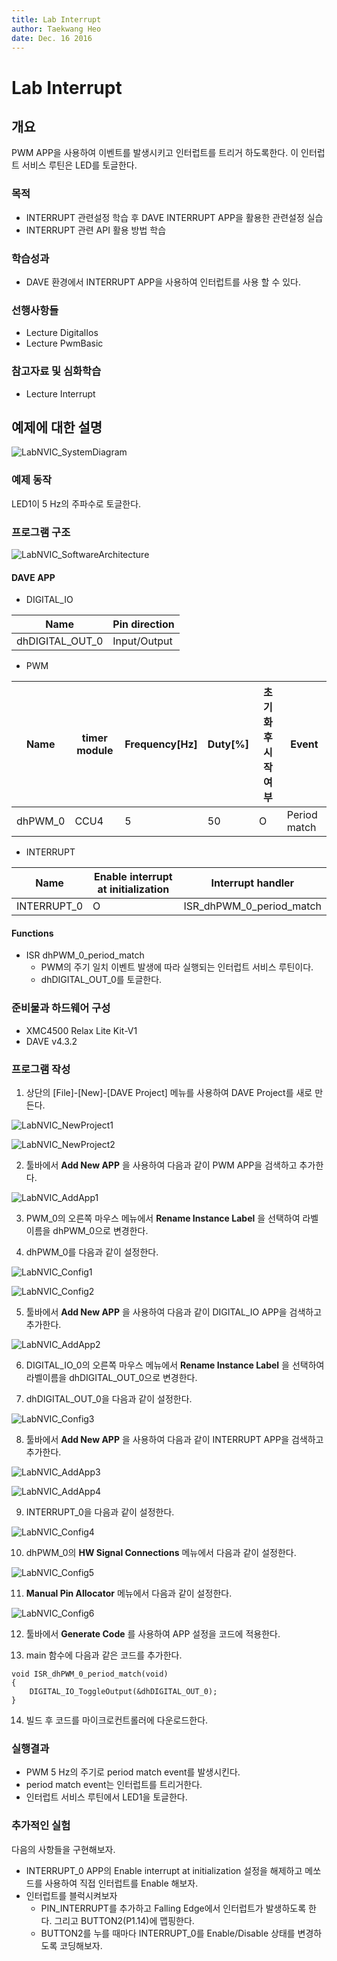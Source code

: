 ```yaml
---
title: Lab Interrupt
author: Taekwang Heo  
date: Dec. 16 2016
---
```


# Lab Interrupt

## 개요
PWM APP을 사용하여 이벤트를 발생시키고 인터럽트를 트리거 하도록한다.  이 인터럽트 서비스 루틴은 LED를 토글한다.

### 목적
* INTERRUPT 관련설정 학습 후 DAVE INTERRUPT APP을 활용한 관련설정 실습
* INTERRUPT 관련 API 활용 방법 학습

### 학습성과
* DAVE 환경에서 INTERRUPT APP을 사용하여 인터럽트를 사용 할 수 있다.

### 선행사항들
* Lecture DigitalIos
* Lecture PwmBasic

### 참고자료 및 심화학습
* Lecture Interrupt

## 예제에 대한 설명

![LabNVIC_SystemDiagram](./images/LabNVIC_SystemDiagram.png)

### 예제 동작
LED1이 5 Hz의 주파수로 토글한다.

### 프로그램 구조
![LabNVIC_SoftwareArchitecture](./images/LabNVIC_SoftwareArchitecture.png)
#### DAVE APP
* DIGITAL_IO

| Name            | Pin direction |
|-----------------|---------------|
| dhDIGITAL_OUT_0 | Input/Output  |

* PWM

| Name    | timer module | Frequency[Hz] | Duty[%] | 초기화 후 시작 여부 | Event        |
|---------|--------------|---------------|---------|---------------------|--------------|
| dhPWM_0 | CCU4         | 5             | 50      | O                   | Period match |

* INTERRUPT

Name        | Enable interrupt at initialization | Interrupt handler
------------|------------------------------------|-------------------------
INTERRUPT_0 | O                                  | ISR_dhPWM_0_period_match

#### Functions
* ISR dhPWM_0_period_match
    - PWM의 주기 일치 이벤트 발생에 따라 실행되는 인터럽트 서비스 루틴이다.
    - dhDIGITAL_OUT_0를 토글한다.

### 준비물과 하드웨어 구성
* XMC4500 Relax Lite Kit-V1
* DAVE v4.3.2

### 프로그램 작성
1. 상단의 [File]-[New]-[DAVE Project] 메뉴를 사용하여 DAVE Project를 새로 만든다.

  ![LabNVIC_NewProject1](./images/LabNVIC_NewProject1.png)

  ![LabNVIC_NewProject2](./images/LabNVIC_NewProject2.png)

2. 툴바에서 **Add New APP** 을 사용하여 다음과 같이 PWM APP을 검색하고 추가한다.

  ![LabNVIC_AddApp1](./images/LabNVIC_AddApp1.png)

3. PWM_0의 오른쪽 마우스 메뉴에서 **Rename Instance Label** 을 선택하여 라벨이름을  dhPWM_0으로 변경한다.

4. dhPWM_0를 다음과 같이 설정한다.

  ![LabNVIC_Config1](./images/LabNVIC_Config1.png)

  ![LabNVIC_Config2](./images/LabNVIC_Config2.png)

5. 툴바에서 **Add New APP** 을 사용하여 다음과 같이 DIGITAL_IO APP을 검색하고 추가한다.

  ![LabNVIC_AddApp2](./images/LabNVIC_AddApp2.png)

6. DIGITAL_IO_0의 오른쪽 마우스 메뉴에서 **Rename Instance Label** 을 선택하여 라벨이름을 dhDIGITAL_OUT_0으로 변경한다.

7. dhDIGITAL_OUT_0을 다음과 같이 설정한다.

  ![LabNVIC_Config3](./images/LabNVIC_Config3.png)

8. 툴바에서 **Add New APP** 을 사용하여 다음과 같이 INTERRUPT APP을 검색하고 추가한다.

  ![LabNVIC_AddApp3](./images/LabNVIC_AddApp3.png)

  ![LabNVIC_AddApp4](./images/LabNVIC_AddApp4.png)

9. INTERRUPT_0을 다음과 같이 설정한다.

  ![LabNVIC_Config4](./images/LabNVIC_Config4.png)

10. dhPWM_0의 **HW Signal Connections** 메뉴에서 다음과 같이 설정한다.

  ![LabNVIC_Config5](./images/LabNVIC_Config5.png)

11. **Manual Pin Allocator** 메뉴에서 다음과 같이 설정한다.

  ![LabNVIC_Config6](./images/LabNVIC_Config6.png)

12. 툴바에서 **Generate Code** 를 사용하여 APP 설정을 코드에 적용한다.

13. main 함수에 다음과 같은 코드를 추가한다.

```
void ISR_dhPWM_0_period_match(void)
{
	DIGITAL_IO_ToggleOutput(&dhDIGITAL_OUT_0);
}
```

14. 빌드 후 코드를 마이크로컨트롤러에 다운로드한다.

### 실행결과
* PWM 5 Hz의 주기로 period match event를 발생시킨다.
* period match event는 인터럽트를 트리거한다.
* 인터럽트 서비스 루틴에서 LED1을 토글한다.

### 추가적인 실험
다음의 사항들을 구현해보자.

* INTERRUPT_0 APP의 Enable interrupt at initialization 설정을 해제하고 메쏘드를 사용하여 직접 인터럽트를 Enable 해보자.
* 인터럽트를 블럭시켜보자
    - PIN_INTERRUPT를 추가하고 Falling Edge에서 인터럽트가 발생하도록 한다. 그리고 BUTTON2(P1.14)에 맵핑한다.
    - BUTTON2를 누를 때마다 INTERRUPT_0를 Enable/Disable 상태를 변경하도록 코딩해보자.
